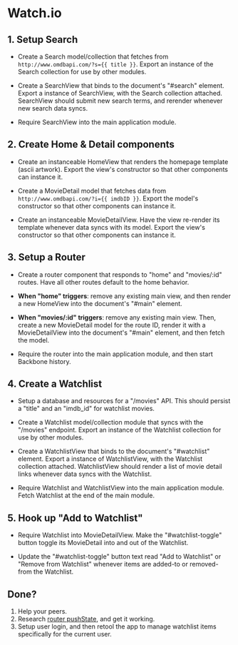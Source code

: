 # Watch.io

## 1. Setup Search

* Create a Search model/collection that fetches from `http://www.omdbapi.com/?s={{ title }}`. Export an instance of the Search collection for use by other modules.

* Create a SearchView that binds to the document's "#search" element. Export a instance of SearchView, with the Search collection attached. SearchView should submit new search terms, and rerender whenever new search data syncs.

* Require SearchView into the main application module.


## 2. Create Home & Detail components

* Create an instanceable HomeView that renders the homepage template (ascii artwork). Export the view's constructor so that other components can instance it.

* Create a MovieDetail model that fetches data from `http://www.omdbapi.com/?i={{ imdbID }}`. Export the model's constructor so that other components can instance it.

* Create an instanceable MovieDetailView. Have the view re-render its template whenever data syncs with its model. Export the view's constructor so that other components can instance it.


## 3. Setup a Router

* Create a router component that responds to "home" and "movies/:id" routes. Have all other routes default to the home behavior.

* **When "home" triggers**: remove any existing main view, and then render a new HomeView into the document's "#main" element.

* **When "movies/:id" triggers**: remove any existing main view. Then, create a new MovieDetail model for the route ID, render it with a MovieDetailView into the document's "#main" element, and then fetch the model.

* Require the router into the main application module, and then start Backbone history.


## 4. Create a Watchlist

* Setup a database and resources for a "/movies" API. This should persist a "title" and an "imdb_id" for watchlist movies.

* Create a Watchlist model/collection module that syncs with the "/movies" endpoint. Export an instance of the Watchlist collection for use by other modules.

* Create a WatchlistView that binds to the document's "#watchlist" element. Export a instance of WatchlistView, with the Watchlist collection attached. WatchlistView should render a list of movie detail links whenever data syncs with the Watchlist.

* Require Watchlist and WatchlistView into the main application module. Fetch Watchlist at the end of the main module.

## 5. Hook up "Add to Watchlist"

* Require Watchlist into MovieDetailView. Make the "#watchlist-toggle" button toggle its MovieDetail into and out of the Watchlist.

* Update the "#watchlist-toggle" button text read "Add to Watchlist" or "Remove from Watchlist" whenever items are added-to or removed-from the Watchlist.

## Done?

1. Help your peers.
2. Research [router pushState](http://backbonejs.org/#History-start), and get it working.
3. Setup user login, and then retool the app to manage watchlist items specifically for the current user.